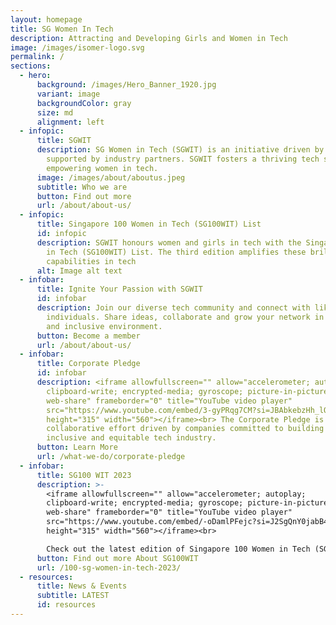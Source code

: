 ```yaml
---
layout: homepage
title: SG Women In Tech
description: Attracting and Developing Girls and Women in Tech
image: /images/isomer-logo.svg
permalink: /
sections:
  - hero:
      background: /images/Hero_Banner_1920.jpg
      variant: image
      backgroundColor: gray
      size: md
      alignment: left
  - infopic:
      title: SGWIT
      description: SG Women in Tech (SGWIT) is an initiative driven by IMDA and
        supported by industry partners. SGWIT fosters a thriving tech sector by
        empowering women in tech.
      image: /images/about/aboutus.jpeg
      subtitle: Who we are
      button: Find out more
      url: /about/about-us/
  - infopic:
      title: Singapore 100 Women in Tech (SG100WIT) List
      id: infopic
      description: SGWIT honours women and girls in tech with the Singapore 100 Women
        in Tech (SG100WIT) List. The third edition amplifies these brilliant
        capabilities in tech
      alt: Image alt text
  - infobar:
      title: Ignite Your Passion with SGWIT
      id: infobar
      description: Join our diverse tech community and connect with like-minded
        individuals. Share ideas, collaborate and grow your network in a diverse
        and inclusive environment.
      button: Become a member
      url: /about/about-us/
  - infobar:
      title: Corporate Pledge
      id: infobar
      description: <iframe allowfullscreen="" allow="accelerometer; autoplay;
        clipboard-write; encrypted-media; gyroscope; picture-in-picture;
        web-share" frameborder="0" title="YouTube video player"
        src="https://www.youtube.com/embed/3-gyPRqg7CM?si=JBAbkebzHh_lO8kS"
        height="315" width="560"></iframe><br> The Corporate Pledge is a
        collaborative effort driven by companies committed to building a more
        inclusive and equitable tech industry.
      button: Learn More
      url: /what-we-do/corporate-pledge
  - infobar:
      title: SG100 WIT 2023
      description: >-
        <iframe allowfullscreen="" allow="accelerometer; autoplay;
        clipboard-write; encrypted-media; gyroscope; picture-in-picture;
        web-share" frameborder="0" title="YouTube video player"
        src="https://www.youtube.com/embed/-oDamlPFejc?si=J2SgQnY0jabB4d2E"
        height="315" width="560"></iframe><br>

        Check out the latest edition of Singapore 100 Women in Tech (SG100WIT) List of Tech Honorees in this video.
      button: Find out more About SG100WIT
      url: /100-sg-women-in-tech-2023/
  - resources:
      title: News & Events
      subtitle: LATEST
      id: resources
---
```

